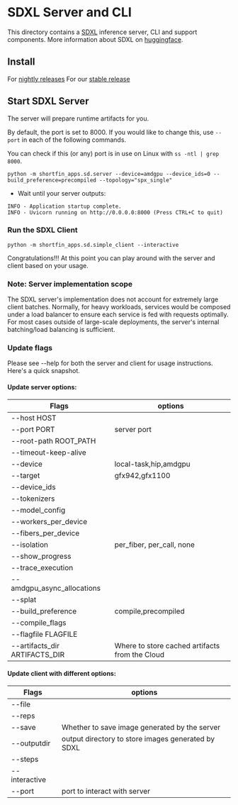 # SDXL Server and CLI

This directory contains a [SDXL](https://stablediffusionxl.com/) inference server, CLI and support components. More information about SDXL on [huggingface](https://huggingface.co/stabilityai/stable-diffusion-xl-base-1.0).

## Install

For [nightly releases](../../../../docs/nightly_releases.md)
For our [stable release](../../../../docs/user_guide.md)

## Start SDXL Server
The server will prepare runtime artifacts for you.

By default, the port is set to 8000. If you would like to change this, use `--port` in each of the following commands.

You can check if this (or any) port is in use on Linux with `ss -ntl | grep 8000`.

```
python -m shortfin_apps.sd.server --device=amdgpu --device_ids=0 --build_preference=precompiled --topology="spx_single"
```
 - Wait until your server outputs:
```
INFO - Application startup complete.
INFO - Uvicorn running on http://0.0.0.0:8000 (Press CTRL+C to quit)
```
### Run the SDXL Client

```
python -m shortfin_apps.sd.simple_client --interactive
```

Congratulations!!! At this point you can play around with the server and client based on your usage.

### Note: Server implementation scope

The SDXL server's implementation does not account for extremely large client batches. Normally, for heavy workloads, services would be composed under a load balancer to ensure each service is fed with requests optimally. For most cases outside of large-scale deployments, the server's internal batching/load balancing is sufficient.

### Update flags

Please see --help for both the server and client for usage instructions. Here's a quick snapshot.

#### Update server options:

| Flags | options |
|---|---|
|--host HOST |
|--port PORT | server port |
|--root-path ROOT_PATH |
|--timeout-keep-alive |
|--device | local-task,hip,amdgpu | amdgpu only supported in this release
|--target | gfx942,gfx1100 | gfx942 only supported in this release
|--device_ids |
|--tokenizers |
|--model_config |
| --workers_per_device |
| --fibers_per_device |
| --isolation |	per_fiber, per_call, none |
| --show_progress  |
| --trace_execution |
| --amdgpu_async_allocations |
| --splat   |
| --build_preference | compile,precompiled |
| --compile_flags |
| --flagfile FLAGFILE |
| --artifacts_dir ARTIFACTS_DIR | Where to store cached artifacts from the Cloud |

#### Update client with different options:

| Flags |options|
|---|---
|--file |
|--reps |
|--save | Whether to save image generated by the server |
|--outputdir| output directory to store images generated by SDXL |
|--steps |
|--interactive |
|--port| port to interact with server |
